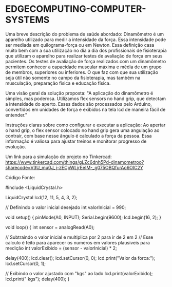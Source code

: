 # EDGECOMPUTING-COMPUTER-SYSTEMS

Uma breve descrição do problema de saúde abordado:
Dinamômetro é um aparelho utilizado para medir a intensidade da força. Essa intensidade pode ser mediada em quilograma-força ou em Newton. Essa definição casa muito bem com a sua utilização no dia a dia dos profissionais de fisioterapia que utilizam o aparelho para realizar testes de avaliação de força em seus pacientes.
Os testes de avaliação de força realizados com um dinamômetro permitem conhecer a capacidade muscular máxima e média de um grupo de membros, superiores ou inferiores. O que faz com que sua utilização seja útil não somente no campo da fisioterapia, mas também na musculação, preparação física e educação física.

Uma visão geral da solução proposta:
"A aplicação do dinamômetro é simples, mas poderosa. Utilizamos flex sensors no hand grip, que detectam a intensidade do aperto. Esses dados são processados pelo Arduino, convertidos em unidades de força e exibidos na tela lcd de maneira fácil de entender."

Instruções claras sobre como configurar e executar a aplicação:
Ao apertar o hand grip, o flex sensor colocado no hand grip gera uma angulação ao contrair, com base nesse ângulo é calculado a força da pessoa. Essa informação é valiosa para ajustar treinos e monitorar progresso de evolução.

Um link para a simulação do projeto no Tinkercad:
https://www.tinkercad.com/things/gLZc6dnh5Pd-dinamometroo?sharecode=V3U_mu0J_j-zECpWLjrEeIM-_g075OBQfurAo6OIC2Y

Código Fonte:

#include <LiquidCrystal.h>

LiquidCrystal lcd(12, 11, 5, 4, 3, 2);

// Definindo o valor inicial desejado
int valorInicial = 990;

void setup() { 
  pinMode(A0, INPUT);
  Serial.begin(9600);
  lcd.begin(16, 2); 
}

void loop() {
  int sensor = analogRead(A0);

  // Subtraindo o valor inicial e multiplica por 2 para ir de 2 em 2
  // Esse calculo é feito para aparecer os numeros em valores plausiveis para medição
  int valorExibido = (sensor - valorInicial) * 2;

  delay(400);
  lcd.clear();
  lcd.setCursor(0, 0);
  lcd.print("Valor da forca:");
  lcd.setCursor(0, 1);

  // Exibindo o valor ajustado com "kgs" ao lado
  lcd.print(valorExibido);
  lcd.print(" kgs");
  delay(400);
}

